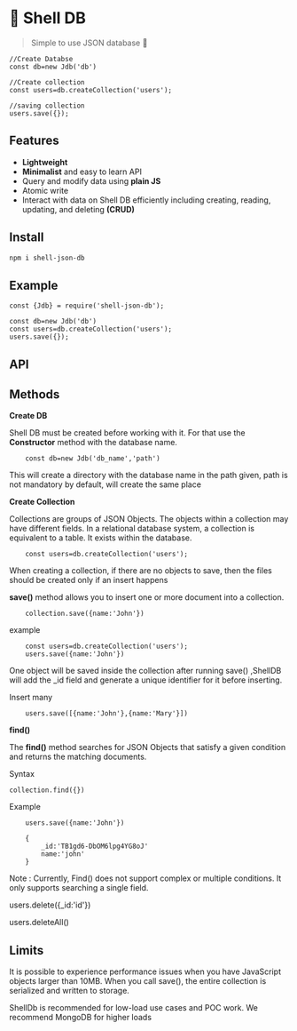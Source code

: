 # 🐚 Shell DB  

> Simple to use JSON database  🐚


```
//Create Databse
const db=new Jdb('db')

//Create collection
const users=db.createCollection('users');

//saving collection
users.save({});
```

## Features

- __Lightweight__
- __Minimalist__ and easy to learn API
- Query and modify data using __plain JS__
- Atomic write
- Interact with data on Shell DB efficiently including creating, reading, updating, and deleting __(CRUD)__

## Install

```sh
npm i shell-json-db
```

## Example

```
const {Jdb} = require('shell-json-db');

const db=new Jdb('db')
const users=db.createCollection('users');
users.save({});

```
## API


## Methods

__Create DB__

Shell DB must be created before working with it. For that use the __Constructor__ method with the database name.
```
    const db=new Jdb('db_name','path')
```
This will create a directory with the database name in the path given, path is not mandatory by default, will create the same place

__Create Collection__

Collections are groups of JSON Objects. The objects within a collection may have different fields. In a relational database system, a collection is equivalent to a table. It exists within the database.

```
    const users=db.createCollection('users');
```

When creating a collection, if there are no objects to save, then the files should be created only if an insert happens

__save()__  method allows you to insert one or more document into a collection.

```
    collection.save({name:'John'})

```

example

```
    const users=db.createCollection('users');
    users.save({name:'John'})
```

One object will be saved inside the collection after running save() ,ShellDB will add the _id field and generate a unique identifier for it before inserting.

Insert many

```
    users.save([{name:'John'},{name:'Mary'}])
```
__find()__

The __find()__ method searches for JSON Objects that satisfy a given condition and returns the matching documents.


Syntax

    collection.find({})

Example 
```
    users.save({name:'John'})

    {
        _id:'TB1gd6-DbOM6lpg4YG8oJ'
        name:'john'
    }
```

Note : Currently, Find() does not support complex or multiple conditions. It only supports searching a single field.

users.delete({_id:'id'})

users.deleteAll()


## Limits

It is possible to experience performance issues when you have JavaScript objects larger than 10MB. When you call save(), the entire collection is serialized and written to storage.

ShellDb is recommended for low-load use cases and POC work. We recommend MongoDB for higher loads